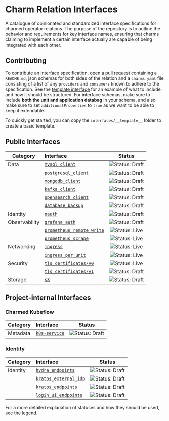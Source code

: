 # Charm Relation Interfaces

A catalogue of opinionated and standardized interface specifications for charmed operator relations. The purpose of the repository is to outline the behavior and requirements for key interface names, ensuring that charms claiming to implement a certain interface actually are capable of being integrated with each other.

## Contributing
To contribute an interface specification, open a pull request containing a `README.md`, json schemas for both sides of the relation and a `charms.yaml` file consisting of a list of any `providers` and `consumers` known to adhere to the specification. See the [template interface](https://github.com/canonical/charm-relation-interfaces/tree/main/interfaces/__template__/v0) for an example of what to include and how it should be structured. For interface schemas, make sure to include **both the unit and application databag** in your schema, and also make sure to set `additionalProperties` to `true` as we want to be able to keep it extendable.

To quickly get started, you can copy the `interfaces/__template__` folder to create a basic template.

## Public Interfaces

| Category      | Interface                                                                    |                               Status                                |
|---------------|:-----------------------------------------------------------------------------|:-------------------------------------------------------------------:|
| Data          | [`mysql_client`](interfaces/mysql_client/v0/README.md)                       | ![Status: Draft](https://img.shields.io/badge/Status-Draft-orange)  |
|               | [`postgresql_client`](interfaces/postgresql_client/v0/README.md)             | ![Status: Draft](https://img.shields.io/badge/Status-Draft-orange)  |
|               | [`mongodb_client`](interfaces/mongodb_client/v0/README.md)                   | ![Status: Draft](https://img.shields.io/badge/Status-Draft-orange)  |
|               | [`kafka_client`](interfaces/kafka_client/v0/README.md)                       | ![Status: Draft](https://img.shields.io/badge/Status-Draft-orange)  |
|               | [`opensearch_client`](interfaces/opensearch_client/v0/README.md)             | ![Status: Draft](https://img.shields.io/badge/Status-Draft-orange)  |
|               | [`database_backup`](interfaces/database_backup/v0/README.md)                 | ![Status: Draft](https://img.shields.io/badge/Status-Draft-orange)  |
| Identity      | [`oauth`](interfaces/oauth/v0/README.md)                                     | ![Status: Draft](https://img.shields.io/badge/Status-Draft-orange)  |
| Observability | [`grafana_auth`](interfaces/grafana_auth/v0/README.md)                       | ![Status: Draft](https://img.shields.io/badge/Status-Draft-orange)  |
|               | [`prometheus_remote_write`](interfaces/prometheus_remote_write/v0/README.md) | ![Status: Live](https://img.shields.io/badge/Status-Live-darkgreen) |
|               | [`prometheus_scrape`](interfaces/prometheus_scrape/v0/README.md)             | ![Status: Live](https://img.shields.io/badge/Status-Live-darkgreen) |
| Networking    | [`ingress`](interfaces/ingress/v0/README.md)                                 | ![Status: Live](https://img.shields.io/badge/Status-Live-darkgreen) |
|               | [`ingress_per_unit`](interfaces/ingress_per_unit/v0/README.md)               | ![Status: Live](https://img.shields.io/badge/Status-Live-darkgreen) |
| Security      | [`tls_certificates/v0`](interfaces/tls_certificates/v0/README.md)            | ![Status: Live](https://img.shields.io/badge/Status-Live-darkgreen) |
|               | [`tls_certificates/v1`](interfaces/tls_certificates/v1/README.md)            | ![Status: Draft](https://img.shields.io/badge/Status-Draft-orange)  |
| Storage       | [`s3`](interfaces/s3/v0/README.md)                                           | ![Status: Draft](https://img.shields.io/badge/Status-Draft-orange)  |

## Project-internal Interfaces

### Charmed Kubeflow

| Category      | Interface                                                                    |                               Status                                |
|---------------|:-----------------------------------------------------------------------------|:-------------------------------------------------------------------:|
| Metadata      | [`k8s-service`](interfaces/k8s-service/v0/README.md)                         | ![Status: Draft](https://img.shields.io/badge/Status-Draft-orange)  |

### Identity

| Category      | Interface                                                                    |                               Status                                |
|---------------|:-----------------------------------------------------------------------------|:-------------------------------------------------------------------:|
| Identity      | [`hydra_endpoints`](interfaces/hydra_endpoints/v0/README.md)                 | ![Status: Draft](https://img.shields.io/badge/Status-Draft-orange)  |
|               | [`kratos_external_idp`](interfaces/kratos_external_idp/v0/README.md)         | ![Status: Draft](https://img.shields.io/badge/Status-Draft-orange)  |
|               | [`kratos_endpoints`](interfaces/kratos_endpoints/v0/README.md)               | ![Status: Draft](https://img.shields.io/badge/Status-Draft-orange)  |
|               | [`login_ui_endpoints`](interfaces/login_ui_endpoints/v0/README.md)           | ![Status: Draft](https://img.shields.io/badge/Status-Draft-orange)  |



For a more detailed explanation of statuses and how they should be used, see [the legend](https://github.com/canonical/charm-relation-interfaces/blob/main/LEGEND.md).


